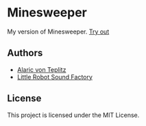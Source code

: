 # Minesweeper

My version of Minesweeper. [Try out](https://alaricus.github.io/Minesweeper/)

## Authors

* [Alaric von Teplitz](https://github.com/Alaricus/)
* [Little Robot Sound Factory](https://opengameart.org/users/little-robot-sound-factory)

## License

This project is licensed under the MIT License.
